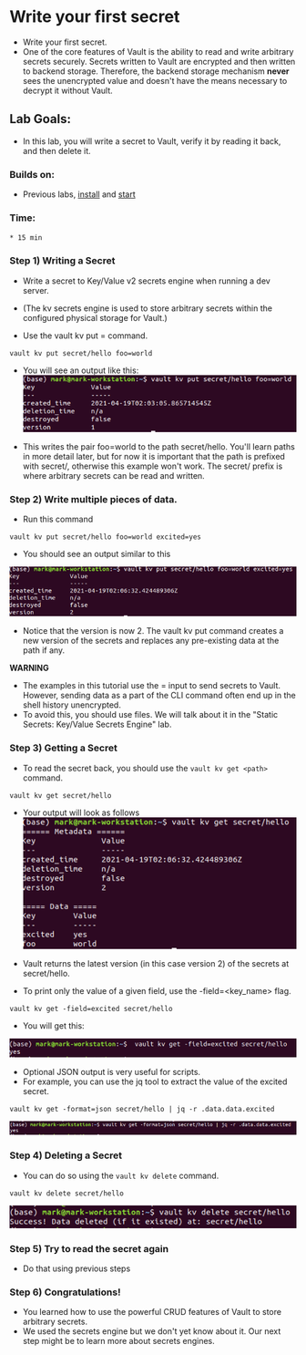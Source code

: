 # Write your first secret

* Write your first secret.
* One of the core features of Vault is the ability to read and write arbitrary secrets securely. Secrets written to Vault are encrypted and then written to backend storage. Therefore, the backend storage mechanism **never** sees the unencrypted value and doesn't have the means necessary to decrypt it without Vault.

## Lab Goals:

* In this lab, you will write a secret to Vault, verify it by reading it back, and then delete it.

### Builds on:
* Previous labs, [install](../lab01) and [start](../lab02)

### Time:
    * 15 min

### Step 1) Writing a Secret

* Write a secret to Key/Value v2 secrets engine when running a dev server.
* (The kv secrets engine is used to store arbitrary secrets within the configured physical storage for Vault.)

* Use the vault kv put <path> <key>=<value> command.

```shell
vault kv put secret/hello foo=world

```

* You will see an output like this:
![](../artwork/write-secret.png)
  
* This writes the pair foo=world to the path secret/hello. You'll learn paths in more detail later, but for now it is important that the path is prefixed with secret/, otherwise this example won't work. The secret/ prefix is where arbitrary secrets can be read and written.

### Step 2) Write multiple pieces of data.

* Run this command

```shell
vault kv put secret/hello foo=world excited=yes
```

* You should see an output similar to this

![](../artwork/write-secret-2.png)

* Notice that the version is now 2. The vault kv put command creates a new version of the secrets and replaces any pre-existing data at the path if any.

**WARNING**

* The examples in this tutorial use the <key>=<value> input to send secrets to Vault. 
  However, sending data as a part of the CLI command often end up in the shell history unencrypted. 
* To avoid this, you should use files. 
  We will talk about it in the "Static Secrets: Key/Value Secrets Engine" lab.

### Step 3) Getting a Secret

* To read the secret back, you should use the `vault kv get <path>` command.

```shell
vault kv get secret/hello
```
* Your output will look as follows
![](../artwork/read-secret.png)
  
* Vault returns the latest version (in this case version 2) of the secrets at secret/hello.

* To print only the value of a given field, use the -field=<key_name> flag.

```shell
vault kv get -field=excited secret/hello
```
* You will get this:

![](../artwork/got-secret-2.png)

* Optional JSON output is very useful for scripts. 
* For example, you can use the jq tool to extract the value of the excited secret.

```shell
vault kv get -format=json secret/hello | jq -r .data.data.excited
```
![](../artwork/got-json.png)

### Step 4) Deleting a Secret

*  You can do so using the `vault kv delete` command.

```shell
vault kv delete secret/hello
```
![](../artwork/delete-secret.png)

### Step 5) Try to read the secret again

* Do that using previous steps

### Step 6) Congratulations!

* You learned how to use the powerful CRUD features of Vault to store arbitrary secrets.
* We used the secrets engine but we don't yet know about it. Our next step might be to
learn more about secrets engines.


